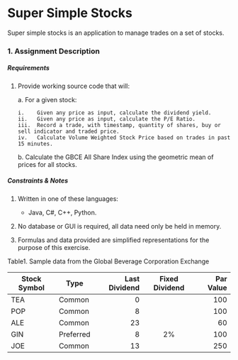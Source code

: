 # Super Simple Stocks
Super simple stocks is an application to manage trades on a set of stocks.

### 1. Assignment Description

##### Requirements

1.	Provide working source code that will:

    a.	For a given stock:
    
        i.    Given any price as input, calculate the dividend yield.
        ii.   Given any price as input, calculate the P/E Ratio.
        iii.  Record a trade, with timestamp, quantity of shares, buy or sell indicator and traded price.
        iv.   Calculate Volume Weighted Stock Price based on trades in past 15 minutes.

    b.	Calculate the GBCE All Share Index using the geometric mean of prices for all stocks.

##### Constraints & Notes

1.	Written in one of these languages:
    
    * Java, C#, C++, Python.
    
2.	No database or GUI is required, all data need only be held in memory.

3.	Formulas and data provided are simplified representations for the purpose of this exercise.

Table1. Sample data from the Global Beverage Corporation Exchange

Stock Symbol  | Type | Last Dividend | Fixed Dividend | Par Value
------------- | ---- | ------------: | :------------: | --------: 
TEA           | Common    | 0  |    | 100
POP           | Common    | 8  |    | 100
ALE           | Common    | 23 |    | 60
GIN           | Preferred | 8  | 2% | 100
JOE           | Common    | 13 |    | 250